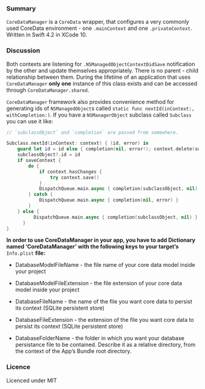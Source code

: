 
### Summary

`CoreDataManager`  is a  `CoreData`  wrapper, that configures a very commonly used CoreData environment - one  `.mainContext`  and one  `.privateContext`. Written in Swift 4.2 in XCode 10. 

### Discussion

Both contexts are listening for  `.NSManagedObjectContextDidSave`  notification by the other and update themselves appropriately. There is no parent - child relationship between them. During the lifetime of an application that uses  `CoreDataManager`  **only one**  instance of this class exists and can be accessed through  `CoreDataManager.shared`.

`CoreDataManager`  framework also provides convenience method for generating ids of  `NSManagedObject`s called  `static func nextId(inContext:, withCompletion:)`. If you have a  `NSManagerObject`  subclass called  `Subclass`  you can use it like:

```swift
// `subclassObject` and `completion` are passed from somewhere.

Subclass.nextId(inContext: context) { (id, error) in
    guard let id = id else { completion(nil, error!); context.delete(subclassObject!); return }
    subclassObject?.id = id
    if saveContext {
        do {
            if context.hasChanges {
                try context.save()
            }
            DispatchQueue.main.async { completion(subclassObject, nil) }
        } catch {
            DispatchQueue.main.async { completion(nil, error) }
        }
    } else {
          DispatchQueue.main.async { completion(subclassObject, nil) }
      }
}
```

**In order to use CoreDataManager in your app, you have to add Dictionary named ‘CoreDataManager’ with the following keys to your target’s**  `Info.plist`  **file:**

-   DatabaseModelFileName - the file name of your core data model inside your project
    
-   DatabaseModelFileExtension - the file extension of your core data model inside your project
    
-   DatabaseFileName - the name of the file you want core data to persist its context (SQLite persistent store)
    
-   DatabaseFileExtension - the extension of the file you want core data to persist its context (SQLite persistent store)
    
-   DatabaseFolderName - the folder in which you want your database persistance file to be contained. Describe it as a relative directory, from the context of the App’s Bundle root directory.


### Licence
Licenced under MIT

